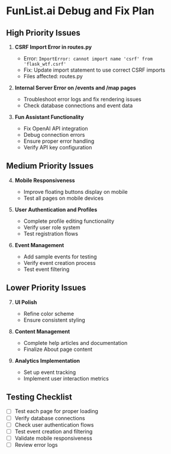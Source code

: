 
# FunList.ai Debug and Fix Plan

## High Priority Issues

1. **CSRF Import Error in routes.py**
   - Error: `ImportError: cannot import name 'csrf' from 'flask_wtf.csrf'`
   - Fix: Update import statement to use correct CSRF imports
   - Files affected: routes.py

2. **Internal Server Error on /events and /map pages**
   - Troubleshoot error logs and fix rendering issues
   - Check database connections and event data

3. **Fun Assistant Functionality**
   - Fix OpenAI API integration
   - Debug connection errors
   - Ensure proper error handling
   - Verify API key configuration

## Medium Priority Issues

4. **Mobile Responsiveness**
   - Improve floating buttons display on mobile
   - Test all pages on mobile devices

5. **User Authentication and Profiles**
   - Complete profile editing functionality
   - Verify user role system
   - Test registration flows

6. **Event Management**
   - Add sample events for testing
   - Verify event creation process
   - Test event filtering

## Lower Priority Issues

7. **UI Polish**
   - Refine color scheme
   - Ensure consistent styling

8. **Content Management**
   - Complete help articles and documentation
   - Finalize About page content

9. **Analytics Implementation**
   - Set up event tracking
   - Implement user interaction metrics

## Testing Checklist

- [ ] Test each page for proper loading
- [ ] Verify database connections
- [ ] Check user authentication flows
- [ ] Test event creation and filtering
- [ ] Validate mobile responsiveness
- [ ] Review error logs
